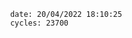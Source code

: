 

                date: 20/04/2022 18:10:25
                cycles: 23700

                         
